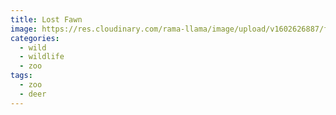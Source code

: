 ```yaml
---
title: Lost Fawn
image: https://res.cloudinary.com/rama-llama/image/upload/v1602626887/fawn_gcymsx.jpg
categories:
  - wild
  - wildlife
  - zoo
tags:
  - zoo
  - deer
---
```

